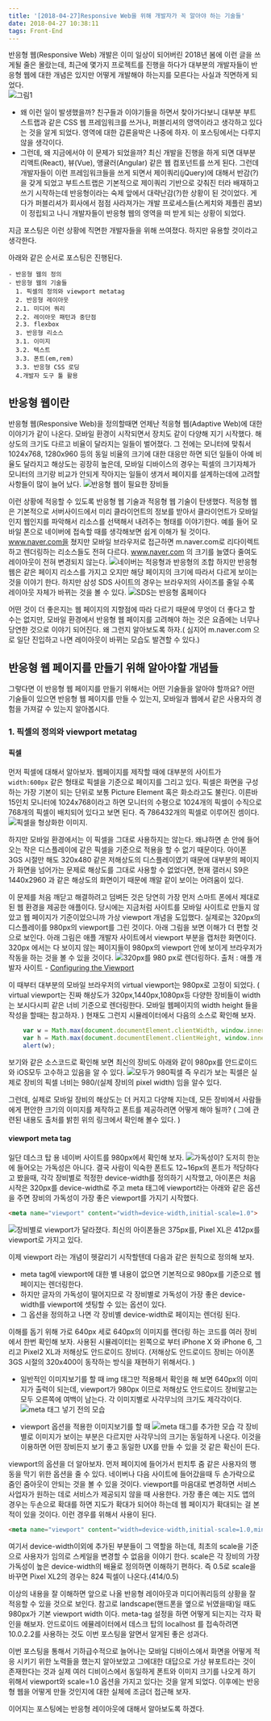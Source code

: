 ```yaml
---
title: '[2018-04-27]Responsive Web을 위해 개발자가 꼭 알아야 하는 기술들'
date: 2018-04-27 10:38:11
tags: Front-End
---
```


반응형 웹(Responsive Web) 개발은 이미 일상이 되어버린 2018년 봄에 이런 글을 쓰게될 줄은 몰랐는데, 최근에 몇가지 프로젝트를 진행을 하다가 대부분의 개발자들이 반응형 웹에 대한 개념은 있지만 어떻게 개발해야 하는지를 모른다는 사실과 직면하게 되었다.  
![그림1](/images/2018/05/responsive.jpg)
- 왜 이런 일이 발생했을까? 
친구들과 이야기들을 하면서 찾아가다보니 대부분 부트스트랩과 같은 CSS 웹 프레임워크를 쓰거나, 퍼블리셔의 영역이라고 생각하고 있다는 것을 알게 되었다. 영역에 대한 갑론을박은 나중에 하자. 이 포스팅에서는 다루지 않을 생각이다. 
- 그런데, 왜 지금에서야 이 문제가 되었을까? 
최신 개발을 진행을 하게 되면 대부분 리액트(React), 뷰(Vue), 앵귤러(Angular) 같은 웹 컴포넌트를 쓰게 된다. 그런데 개발자들이 이런 프레임워크들을 쓰게 되면서 제이쿼리(jQuery)에 대해서 반감(?)을 갖게 되었고 부트스트랩은 기본적으로 제이쿼리 기반으로 갖춰진 터라 배재하고 쓰기 시작하는데 반응형이라는 숙제 앞에서 대략난감(?)한 상황이 된 것이었다. 게다가 퍼블리셔가 회사에서 점점 사라져가는 개발 프로세스들(스케치와 제플린 콤보)이 정립되고 나니 개발자들이 반응형 웹의 영역을 떠 받게 되는 상황이 되었다. 

지금 포스팅은 이런 상황에 직면한 개발자들을 위해 쓰여졌다. 하지만 유용할 것이라고 생각한다. 

아래와 같은 순서로 포스팅은 진행된다.
```
- 반응형 웹의 정의
- 반응형 웹의 기술들
  1. 픽셀의 정의와 viewport metatag
  2. 반응형 레이아웃
  2.1. 미디어 쿼리
  2.2. 레이아웃 패턴과 중단점 
  2.3. flexbox
  3. 반응형 리소스
  3.1. 이미지
  3.2. 텍스트
  3.3. 폰트(em,rem)
  3.3. 반응형 CSS 로딩
  4.개발자 도구 툴 활용
```

## 반응형 웹이란
반응형 웹(Responsive Web)을 정의할때면 언제난 적응형 웹(Adaptive Web)에 대한 이야기가 같이 나온다. 
모바일 환경이 시작되면서 장치도 같이 다양해 지기 시작했다. 해상도의 크기도 다르고 비율이 달라지는 일들이 벌어졌다. 그 전에는 모니터에 맞춰서 1024x768, 1280x960 등의 동일 비율의 크기에 대한 대응만 하면 되던 일들이 아예 비율도 달라지고 해상도는 굉장히 높은데, 모바일 디바이스의 경우는 픽셀의 크기자체가 모니터의 크기랑 비교가 안되게 작아지는 일들이 생겨서 페이지를 설계하는데에 고려할 사항들이 많이 늘어 났다. 
![반응형 웹이 필요한 장비들](/images/2018/05/multi_device.png)

이런 상황에 적응할 수 있도록 반응형 웹 기술과 적응형 웹 기술이 탄생했다. 적응형 웹은 기본적으로 서버사이드에서 미리 클라이언트의 정보를 받아서 클라이언트가 모바일인지 웹인지를 파악해서 리소스를 선택해서 내려주는 형태를 이야기한다. 예를 들어 모바일 폰으로 네이버에 접속할 때를 생각해보면 쉽게 이해가 될 것이다. www.naver.com을 쳤지만 모바일 브라우저로 접근하면 m.naver.com로 리다이렉트 하고 렌더링하는 리소스들도 전혀 다르다. www.naver.com 의 크기를 늘였다 줄여도 레이아웃이 전혀 변경되지 않는다. 
![네이버는 적응형과 반응형의 조합](/images/2018/05/multi_naver.png)
하지만 반응형 웹은 같은 페이지 리소스를 가지고 오지만 해당 페이지의 크기에 따라서 다르게 보이는 것을 이야기 한다. 하지만 삼성 SDS 사이트의 경우는 브라우저의 사이즈를 줄일 수록 레이아웃 자체가 바뀌는 것을 볼 수 있다. 
![SDS는 반응형 홈페이다](/images/2018/05/sds.png)

어떤 것이 더 좋은지는 웹 페이지의 지향점에 따라 다르기 때문에 무엇이 더 좋다고 할 수는 없지만, 모바일 환경에서 반응형 웹 페이지를 고려해야 하는 것은 요즘에는 너무나 당연한 것으로 이야기 되어진다. 왜 그런지 알아보도록 하자.( 심지어 m.naver.com 으로 일단 진입하고 나면 레이아웃이 바뀌는 모습도 발견할 수 있다.) 

## 반응형 웹 페이지를 만들기 위해 알아야할 개념들
그렇다면 이 반응형 웹 페이지를 만들기 위해서는 어떤 기술들을 알아야 할까요? 어떤 기술들이 있으면 반응형 웹 페이지를 만들 수 있는지, 모바일과 웹에서 같은 사용자의 경험을 가져갈 수 있는지 알아봅시다.

### 1. 픽셀의 정의와 viewport metatag

#### 픽셀

먼저 픽셀에 대해서 알아보자. 
웹페이지를 제작할 때에 대부분의 사이트가 `width:600px` 같은 형태로 픽셀을 기준으로 페이지를 그리고 있다. 픽셀은 화면을 구성하는 가장 기본이 되는 단위로 보통 Picture Element 혹은 화소라고도 불린다. 이른바 15인치 모니터에 1024x768이라고 하면 모니터의 수평으로 1024개의 픽셀이 수직으로 768개의 픽셀이 배치되어 있다고 보면 된다. 즉 786432개의 픽셀로 이루어진 셈이다.
![픽셀을 형상화한 이미지.](/images/2018/05/square-2724387_640.jpg)

하지만 모바일 환경에서는 이 픽셀을 그대로 사용하지는 않는다. 왜냐하면 손 안에 들어오는 작은 디스플레이에 같은 픽셀을 기준으로 적용을 할 수 없기 때문이다. 아이폰 3GS 시절만 해도 320x480 같은 저해상도의 디스플레이였기 때문에 대부분의 페이지가 화면을 넘어가는 문제로 해상도를 그대로 사용할 수 없었다면, 현재 갤러시 S9은 1440x2960 과 같은 해상도의 화면이기 때문에 깨알 같이 보이는 어려움이 있다. 

이 문제를 처음 깨닫고 해결하려고 덤벼든 것은 당연히 가장 먼저 스마트 폰에서 제대로 된 웹 환경을 제공한 애플이다. 당시에는 지금처럼 사이트를 모바일 사이트로 만들지 않았고 웹 페이지가 기준이었으니까 가상 viewport 개념을 도입했다. 실제로는 320px의 디스플레이를 980px의 viewport를 그린 것이다. 아래 그림을 보면 이해가 더 편할 것으로 보인다. 아래 그림은 애플 개발자 사이트에서 viewport 부분을 캡처한 화면이다. 320px 에서는 다 보이지 않는 페이지들이 980px의 viewport 안에 보이게 브라우저가 작동을 하는 것을 볼 수 있을 것이다. 
![320px를 980 px로 렌더링하다.](/images/2018/05/apple_viewport.png)
출처 : 애플 개발자 사이트 - [Configuring the Viewport ](https://developer.apple.com/library/content/documentation/AppleApplications/Reference/SafariWebContent/UsingtheViewport/UsingtheViewport.html)

이 때부터 대부분의 모바일 브라우저의 virtual viewport는 980px로 고정이 되었다. ( virtual viewport는 진짜 해상도가 320px,1440px,1080px등 다양한 장비들이 width는 보시다시피 같은 너비 기준으로 렌더링한다. 모바일 웹페이지의 width height 들을 작성을 할때는 참고하자. ) 
현재도 그런지 시뮬레이터에서 다음의 소스로 확인해 보자. 

```JavaScript
    var w = Math.max(document.documentElement.clientWidth, window.innerWidth || 0);
    var h = Math.max(document.documentElement.clientHeight, window.innerHeight || 0);
    alert(w);
```
보기와 같은 소스코드로 확인해 보면 최신의 장비도 아래와 같이 980px를 안드로이드와 iOS모두 고수하고 있음을 알 수 있다. 
![모두가 980픽셀](/images/2018/05/980.png)
즉 우리가 보는 픽셀은 실제로 장비의 픽셀 너비는 980/(실제 장비의 pixel width) 임을 알수 있다.

그런데, 실제로 모바일 장비의 해상도는 더 커지고 다양해 지는데, 모든 장비에서 사람들에게 편안한 크기의 이미지를 제작하고 폰트를 제공하려면 어떻게 해야 될까? ( 그에 관련된 내용도 출처를 밝힌 위의 링크에서 확인해 볼수 있다. )

#### viewport meta tag
일단 데스크 탑 용 네이버 사이트를 980px에서 확인해 보자. 
![가독성이?](/images/2018/05/iphone_naver.png)
도저히 한눈에 들어오는 가독성은 아니다. 결국 사람이 익숙한 폰트도 12~16px의 폰트가 적당하다고 봤을때, 각각 장비별로 적정한 device-width를 정의하기 시작했고, 아이폰은 처음 시작은 320px를 device-width로 주고 meta 태그에 viewport라는 아래와 같은 옵션을 주면 장비의 가독성이 가장 좋은 viewport를 가지기 시작했다.

```HTML
<meta name="viewport" content="width=device-width,initial-scale=1.0"> 
```

![장비별로 viewport가 달라졌다.](/images/2018/05/viewport.png)
최신의 아이폰들은 375px를, Pixel XL은 412px를 viewport로 가지고 있다. 

이제 viewport 라는 개념이 헷갈리기 시작할텐데 다음과 같은 원칙으로 정의해 보자.
  - meta tag에 viewport에 대한 별 내용이 없으면 기본적으로 980px를 기준으로 웹 페이지는 렌더링한다.
  - 하지만 글자의 가독성이 떨어지므로 각 장비별로 가독성이 가장 좋은 device-width를 viewport에 셋팅할 수 있는 옵션이 있다.
  - 그 옵션을 정의하고 나면 각 장비별 device-width로 페이지는 렌더링 된다.

이해를 돕기 위해 가로 640px 세로 640px의 이미지를 렌더링 하는 코드를 여러 장비에서 한번 확인해 보자. 사용된 시뮬레이터는 왼쪽으로 부터 iPhone X 와 iPhone 6, 그리고 Pixel2 XL과 저해상도 안드로이드 장비다.  (저해상도 안드로이드 장비는 아이폰 3GS 시절의 320x400이 동작하는 방식을 재현하기 위해서다. )

- 일반적인 이미지보기를 할 때
img 태그만 적용해서 확인을 해 보면 640px의 이미지가 출력이 되는데, viewport가 980px 이므로 저해상도 안드로이드 장비말고는 모두 오른쪽에 여백이 남는다. 각 이미지별로 사각무늬의 크기도 제각각이다.
![meta 태그 넣기 전의 모습](/images/2018/05/plain_pixel.png)

- viewport 옵션을 적용한 이미지보기를 할 때
![meta 태그를 추가한 모습](/images/2018/05/pixel_viewport.png)
각 장비별로 이미지가 보이는 부분은 다르지만 사각무늬의 크기는 동일하게 나온다. 이것을 이용하면 어떤 장비든지 보기 좋고 동일한 UX를 만들 수 있을 것 같은 확신이 든다. 

viewport의 옵션을 더 알아보자. 
먼저 페이지에 들어가서 핀치투 줌 같은 사용자의 행동을 막기 위한 옵션을 줄 수 있다. 네이버나 다음 사이트에 들어갔을때 두 손가락으로 줌인 줌아웃이 안되는 것을 볼 수 있을 것이다. viewport를 마음대로 변경하면 서비스 사업자가 원하는 데로 서비스가 제공되지 않을 때 사용한다. 
가장 좋은 예는 지도 앱의 경우는 두손으로 확대를 하면 지도가 확대가 되어야 하는데 웹 페이지가 확대되는 걸 본적이 있을 것이다. 이런 경우를 위해서 사용이 된다.

```HTML
<meta name="viewport" content="width=device-width,initial-scale=1.0,minimum-scale=1.0,maximum-scale=1.0,user-scalable=no">
```
여기서 device-width이외에 추가된 부분들이 그 역할을 하는데, 최초의 scale을 기준으로 사용자가 임의로 스케일을 변경할 수 없음을 이야기 한다. scale은 각 장비의 가장 가독성이 높은 device-width의 배율로 정의하면 이해하기 편하다. 즉 0.5로 scale을 바꾸면 Pixel XL2의 경우는 824 픽셀이 나온다.(414/0.5)

이상의 내용을 잘 이해하면 앞으로 나올 반응형 레이아웃과 미디어쿼리등의 상황을 잘 적응할 수 있을 것으로 보인다. 
참고로 landscape(핸드폰을 옆으로 뉘였을때)일 때도 980px가 기본 viewport width 이다. meta-tag 설정을 하면 어떻게 되는지는 각자 확인을 해보자. 안드로이드 에뮬레이터에서 데스크 탑의 localhost 를 접속하려면 10.0.2.2를 사용하는 것도 이번 포스팅을 알면서 알게된 좋은 성과다.

이번 포스팅을 통해서 기하급수적으로 늘어나는 모바일 디바이스에서 화면을 어떻게 적응 시키기 위한 노력들을 했는지 알아보았고 그에대한 대답으로 가상 뷰포트라는 것이 존재한다는 것과 실제 여러 디비이스에서 동일하게 폰트와 이미지 크기를 나오게 하기 위해서 viewport와 scale=1.0 옵션을 가지고 있다는 것을 알게 되었다. 이후에는 반응형 웹을 어떻게 만들 것인지에 대한 실체에 조금더 접근해 보자.

이어지는 포스팅에는 반응형 레이아웃에 대해서 알아보도록 하겠다. 

